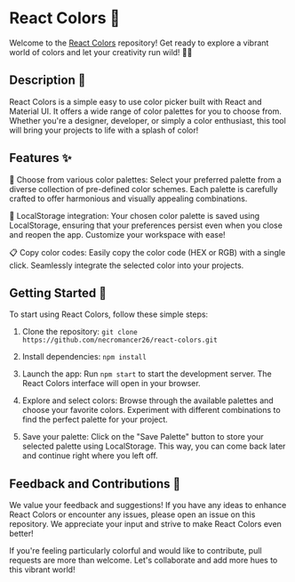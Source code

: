 # React Colors 🎨

Welcome to the [React Colors](https://necromancer26.github.io/react-colors/) repository! Get ready to explore a vibrant world of colors and let your creativity run wild! 🌈🎉

## Description 📝

React Colors is a simple easy to use color picker built with React and Material UI. It offers a wide range of color palettes for you to choose from. Whether you're a designer, developer, or simply a color enthusiast, this tool will bring your projects to life with a splash of color!

## Features ✨

🎨 Choose from various color palettes: Select your preferred palette from a diverse collection of pre-defined color schemes. Each palette is carefully crafted to offer harmonious and visually appealing combinations.

💾 LocalStorage integration: Your chosen color palette is saved using LocalStorage, ensuring that your preferences persist even when you close and reopen the app. Customize your workspace with ease!

📋 Copy color codes: Easily copy the color code (HEX or RGB) with a single click. Seamlessly integrate the selected color into your projects.

## Getting Started 🚀

To start using React Colors, follow these simple steps:

1.  Clone the repository: `git clone https://github.com/necromancer26/react-colors.git`
    
2.  Install dependencies: `npm install`
    
3.  Launch the app: Run `npm start` to start the development server. The React Colors interface will open in your browser.
    
4.  Explore and select colors: Browse through the available palettes and choose your favorite colors. Experiment with different combinations to find the perfect palette for your project.
    
5.  Save your palette: Click on the "Save Palette" button to store your selected palette using LocalStorage. This way, you can come back later and continue right where you left off.
    

## Feedback and Contributions 🙌

We value your feedback and suggestions! If you have any ideas to enhance React Colors or encounter any issues, please open an issue on this repository. We appreciate your input and strive to make React Colors even better!

If you're feeling particularly colorful and would like to contribute, pull requests are more than welcome. Let's collaborate and add more hues to this vibrant world!
